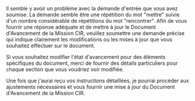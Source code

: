 Il semble y avoir un problème avec la demande d'entrée que vous avez soumise. La demande semble être une répétition du mot "mettre" suivie d'un nombre considérable de répétitions du mot "rencontrer". Afin de vous fournir une réponse adéquate et de mettre à jour le Document d'Avancement de la Mission CIR, veuillez soumettre une demande précise qui indique clairement les modifications ou les mises à jour que vous souhaitez effectuer sur le document.

Si vous souhaitez modifier l'état d'avancement pour des éléments spécifiques du document, merci de fournir des détails particuliers pour chaque section que vous voudriez voir modifiée.

Une fois que j'aurai reçu vos instructions détaillées, je pourrai procéder aux ajustements nécessaires et vous fournir une mise à jour du Document d'Avancement de la Mission CIR.